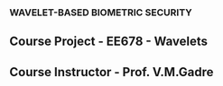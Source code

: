 ### WAVELET-BASED BIOMETRIC SECURITY
## Course Project - EE678 - Wavelets
## Course Instructor - Prof. V.M.Gadre
